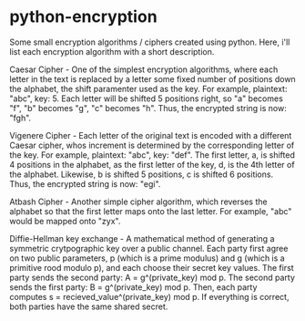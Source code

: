 # python-encryption
Some small encryption algorithms / ciphers created using python. Here, i'll list each encryption algorithm with a short description.

Caesar Cipher
    - One of the simplest encryption algorithms, where each letter in the text is replaced by a letter some fixed number of positions down the alphabet, the shift paramenter used as the key. 
    For example, plaintext: "abc", key: 5. 
    Each letter will be shifted 5 positions right, so "a" becomes "f", "b" becomes "g", "c" becomes "h". 
    Thus, the encrypted string is now: "fgh".

Vigenere Cipher
    - Each letter of the original text is encoded with a different Caesar cipher, whos increment is determined by the corresponding letter of the key. 
    For example, plaintext: "abc", key: "def". 
    The first letter, a, is shifted 4 positions in the alphabet, as the first letter of the key, d, is the 4th letter of the alphabet. 
    Likewise, b is shifted 5 positions, c is shifted 6 positions. 
    Thus, the encrypted string is now: "egi".

Atbash Cipher
    - Another simple cipher algorithm, which reverses the alphabet so that the first letter maps onto the last letter. 
    For example, "abc" would be mapped onto "zyx".

Diffie-Hellman key exchange
    - A mathematical method of generating a symmetric crytpographic key over a public channel. 
    Each party first agree on two public parameters, p (which is a prime modulus) and g (which is a primitive rood modulo p), and each choose their secret key values. 
    The first party sends the second party: A = g^(private_key) mod p. The second party sends the first party: B = g^(private_key) mod p.
    Then, each party computes s = recieved_value^(private_key) mod p. If everything is correct, both parties have the same shared secret.